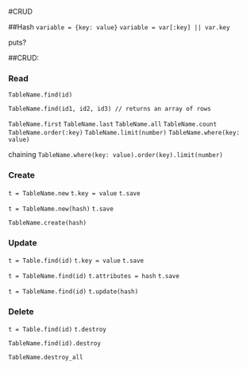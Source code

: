 #CRUD

##Hash
`variable = {key: value}`
`variable = var[:key] || var.key`

puts?

##CRUD:
### Read
`TableName.find(id)`

`TableName.find(id1, id2, id3) // returns an array of rows`

`TableName.first`
`TableName.last`
`TableName.all`
`TableName.count`
`TableName.order(:key)`
`TableName.limit(number)`
`TableName.where(key: value)`

chaining
`TableName.where(key: value).order(key).limit(number)`

### Create
`t = TableName.new`
`t.key = value`
`t.save`

`t = TableName.new(hash)`
`t.save`

`TableName.create(hash)`

### Update
`t = Table.find(id)`
`t.key = value`
`t.save`

`t = TableName.find(id)`
`t.attributes = hash`
`t.save`

`t = TableName.find(id)`
`t.update(hash)`

### Delete
`t = Table.find(id)`
`t.destroy`

`TableName.find(id).destroy`

`TableName.destroy_all`

